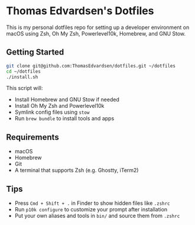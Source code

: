# Thomas Edvardsen's Dotfiles

This is my personal dotfiles repo for setting up a developer environment on macOS using Zsh, Oh My Zsh, Powerlevel10k, Homebrew, and GNU Stow.

## Getting Started

```bash
git clone git@github.com:ThomasEdvardsen/dotfiles.git ~/dotfiles
cd ~/dotfiles
./install.sh
```

This script will:
- Install Homebrew and GNU Stow if needed
- Install Oh My Zsh and Powerlevel10k
- Symlink config files using `stow`
- Run `brew bundle` to install tools and apps

## Requirements

- macOS
- Homebrew
- Git
- A terminal that supports Zsh (e.g. Ghostty, iTerm2)

## Tips

- Press `Cmd + Shift + .` in Finder to show hidden files like `.zshrc`
- Run `p10k configure` to customize your prompt after installation
- Put your own aliases and tools in `bin/` and source them from `.zshrc`


